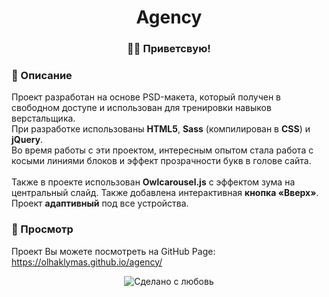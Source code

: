 <div align="center">
   <h1>Agency</h1>
</div>

<h3 align="center">👋🏼 Приветсвую!</h3>


### 📜 Описание  
Проект разработан на основе PSD-макета, который получен в свободном доступе и использован для тренировки навыков верстальщика.<br>
При разработке использованы <strong>HTML5</strong>, <strong>Sass</strong> (компилирован в <strong>CSS</strong>) и <strong>jQuery</strong>.<br>
Во время работы с эти проектом, интересным опытом стала работа с косыми линиями блоков и эффект прозрачности букв в голове сайта.<br><br>
Также в проекте использован <strong>Owlcarousel.js</strong> с эффектом зума на центральный слайд. Также добавлена интерактивная <strong>кнопка «Вверх»</strong>.<br>
Проект <strong>адаптивный</strong> под все устройства.<br>


### 📸 Просмотр 
Проект Вы можете посмотреть на GitHub Page:<br> 
https://olhaklymas.github.io/agency/


<div align="center">
    <img src="https://img.shields.io/badge/%D0%A1%D0%B4%D0%B5%D0%BB%D0%B0%D0%BD%D0%BE%20%D1%81-%F0%9F%96%A4-red.svg?longCache=true&style=for-the-badge&colorA=000&colorB=fedcba"
      alt="Сделано с любовь" />
</div>
